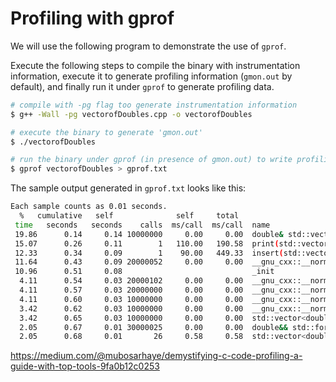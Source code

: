 # Profiling with gprof

We will use the following program to demonstrate the use of ``gprof``.



Execute the following steps to compile the binary with instrumentation information, execute it to generate profiling information (``gmon.out`` by default), and finally run it under ``gprof`` to generate profiling data.

```bash
# compile with -pg flag too generate instrumentation information
$ g++ -Wall -pg vectorofDoubles.cpp -o vectorofDoubles

# execute the binary to generate 'gmon.out'
$ ./vectorofDoubles

# run the binary under gprof (in presence of gmon.out) to write profiling data
$ gprof vectorofDoubles > gprof.txt
```

The sample output generated in ``gprof.txt`` looks like this:

```bash
Each sample counts as 0.01 seconds.
  %   cumulative   self              self     total           
 time   seconds   seconds    calls  ms/call  ms/call  name    
 19.86      0.14     0.14 10000000     0.00     0.00  double& std::vector<double, std::allocator<double> >::emplace_back<double>(double&&)
 15.07      0.26     0.11        1   110.00   190.58  print(std::vector<double, std::allocator<double> >&)
 12.33      0.34     0.09        1    90.00   449.33  insert(std::vector<double, std::allocator<double> >&)
 11.64      0.43     0.09 20000052     0.00     0.00  __gnu_cxx::__normal_iterator<double*, std::vector<double, std::allocator<double> > >::__normal_iterator(double* const&)
 10.96      0.51     0.08                             _init
  4.11      0.54     0.03 20000102     0.00     0.00  __gnu_cxx::__normal_iterator<double*, std::vector<double, std::allocator<double> > >::base() const
  4.11      0.57     0.03 20000000     0.00     0.00  __gnu_cxx::__normal_iterator<double*, std::vector<double, std::allocator<double> > >::operator*() const
  4.11      0.60     0.03 10000000     0.00     0.00  __gnu_cxx::__normal_iterator<double*, std::vector<double, std::allocator<double> > >::operator-(long) const
  3.42      0.62     0.03 10000000     0.00     0.00  __gnu_cxx::__normal_iterator<double*, std::vector<double, std::allocator<double> > >::operator++()
  3.42      0.65     0.03 10000000     0.00     0.00  std::vector<double, std::allocator<double> >::push_back(double&&)
  2.05      0.67     0.01 30000025     0.00     0.00  double&& std::forward<double>(std::remove_reference<double>::type&)
  2.05      0.68     0.01       26     0.58     0.58  std::vector<double, std::allocator<double> >::begin()
```

https://medium.com/@mubosarhaye/demystifying-c-code-profiling-a-guide-with-top-tools-9fa0b12c0253
